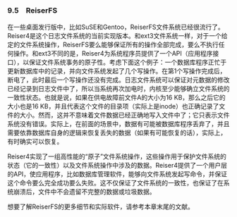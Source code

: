 ### 9.5　ReiserFS

在一些桌面发行版中，比如SuSE和Gentoo，ReiserFS文件系统已经很流行了。Reiser4是这个日志文件系统的当前实现版本。和ext3文件系统一样，对于一个给定的文件系统操作，ReiserFS要么能够保证所有的操作全部完成，要么不执行任何操作。和ext3不同的是，Reiser4为系统程序员提供了一个API（应用程序接口），以保证文件系统事务的原子性。考虑下面这个例子：一个数据库程序正忙于更新数据库中的记录，并向文件系统发起了几个写操作。在第1个写操作完成后，断电了，此时最后一个写操作还没有完成。日志文件系统可以保证对元数据的修改已经记录到日志文件中了，所以当系统再次加电时，内核至少能够确立文件系统的一致性状态。也就是说，如果在供电故障前文件A的大小为16 KB，那么之后它的大小也是16 KB，并且代表这个文件的目录项（实际上是inode）也正确记录了文件的大小。然而，这并不意味着文件数据已经正确地写入文件中了；它只表示文件系统没有错误。实际上，在前面的场景中，数据有可能被数据库程序丢弃了，并且需要依靠数据库自身的逻辑来恢复丢失的数据（如果有可能恢复的话），实际上，有时确实可以恢复。

Reiser4实现了一组高性能的“原子”文件系统操作，这些操作用于保护文件系统的状态（它的一致性）以及文件系统操作中涉及的数据。Reiser4提供了一个用户层的API，使应用程序，比如数据库管理软件，能够向文件系统发起写命令，并保证这个命令要么完全成功要么失败。这不仅保证了文件系统的一致性，也保证了在系统崩溃后，文件中不会遗留不完整的数据或垃圾数据。

想要了解ReiserFS的更多细节和实际软件，请参考本章末尾的文献。

